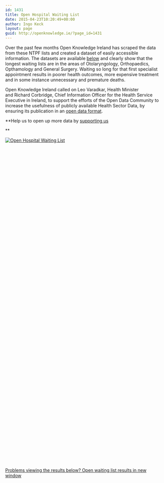 ```yaml
---
id: 1431
title: Open Hospital Waiting List
date: 2015-04-23T10:20:49+00:00
author: Ingo Keck
layout: page
guid: http://openknowledge.ie/?page_id=1431
---
```

Over the past few months Open Knowledge Ireland has scraped the data from these NTPF lists and created a dataset of easily accessible information. The datasets are available <a href="https://github.com/openknowledgeireland/DataStore/blob/master/HospitalWaitingList/NTPF_Datasets%20-%20Linked_Hospital.csv" target="_blank">below</a> and clearly show that the longest waiting lists are in the areas of Otolaryngology, Orthopaedics, Opthamology and General Surgery. Waiting so long for that first specialist appointment results in poorer health outcomes, more expensive treatment and in some instance unnecessary and premature deaths.

Open Knowledge Ireland called on Leo Varadkar, Health Minister and Richard Corbridge, Chief Information Officer for the Health Service Executive in Ireland, to support the efforts of the Open Data Community to increase the usefulness of publicly available Health Sector Data, by ensuring its publication in an <a href="http://opendefinition.org/" target="_blank">open data format</a>.

**Help us to open up more data by [supporting us](http://openknowledge.ie/donate/ "Donate")
  
** 
  


<div class="tableauPlaceholder" style="width: 1020px; height: 1033px;">
  <noscript>
    <a href='http://openknowledge.ie/projects/open-hospital-waiting-list/'><img alt='Open Hospital Waiting List ' src='https://public.tableau.com/static/images/DF/DFD4RKN8Z/1_rss.png' style='border: none' /></a>
  </noscript>
</div>

<a href="http://rpubs.com/Corcoran_Ad/73622" target="_blank">Problems viewing the results below? Open waiting list results in new window</a>